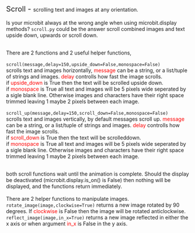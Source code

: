 <html>
<body>
<big><big>Scroll - </big></big>scrolling text and images at any orientation.
</br></br>
Is your microbit always at the wrong angle when using microbit.display methods?
<code>scroll.py</code> could be the answer scroll combined images and text upside down, upwards or scroll down.</br></br>

There are 2 functions and 2 useful helper functions,</br></br>
<code>scroll(message,delay=150,upside_down=False,monospace=False)</code></br>
scrolls text and images horizontally, <font color="#f00">message</font> can be a string, or a list/tuple of strings and images. <font color="#f00">delay</font> controlls how fast the image scrolls.</br>
if <font color="#f00">upside_down</font> is True then the text will be scrolled upside down.</br>
if <font color="#f00">monospace</font> is True all text and images will be 5 pixels wide seperated by a sigle blank line. Otherwise images and characters have their right space trimmed leaving 1 maybe 2 pixels between each image.</br></br>
<code>scroll_up(message,delay=150,scroll_down=False,monospace=False)</code></br>
scrolls text and images vertically, by default messages scroll up. <font color="#f00">message</font> can be a string, or a list/tuple of strings and images. <font color="#f00">delay</font> controlls how fast the image scrolls.</br>
if <font color="#f00">scroll_down</font> is True then the text will be scrolleddown.</br>
if <font color="#f00">monospace</font> is True all text and images will be 5 pixels wide seperated by a sigle blank line. Otherwise images and characters have their right space trimmed leaving 1 maybe 2 pixels between each image.</br></br>

both scroll functions wait until the animation is complete. Should the display be deactivated (microbit.display.is_on() is False) then nothing will be displayed, and the functions return immediately.</br></br>
There are 2 helper functions to manipulate images.</br>
<code>rotate_image(image,clockwise=True)</code> returns a new image rotated by 90 degrees. If <font color="#f00">clockwise</font> is False then the image will be rotated anticlockwise.</br>
<code>reflect_image(image,in_x=True)</code> returns a new image reflected in either the x axis or when argument <font color="#f00">in_x</font> is False in the y axis.
</body>
</html>
